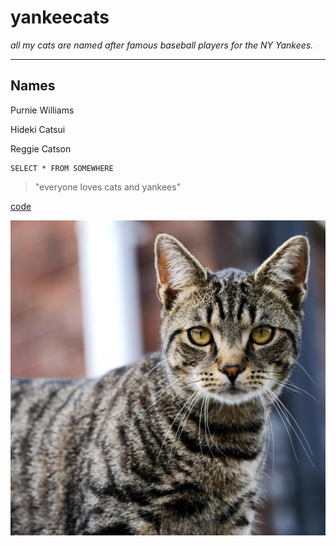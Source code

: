 # yankeecats

*all my cats are named after famous baseball players for the NY Yankees.* 

---
## Names

Purnie Williams

Hideki Catsui

Reggie Catson

```
SELECT * FROM SOMEWHERE 
```

> "everyone loves cats and yankees"

[code](code)

![cat](cat.jpeg)

